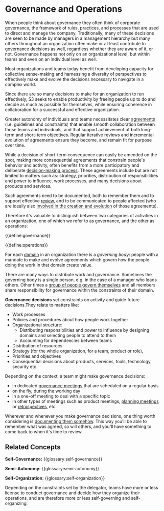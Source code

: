 # Governance and Operations

When people think about governance they often think of corporate governance, the framework of rules, practices, and processes that are used to direct and manage the company. Traditionally, many of these decisions are seen to be made by managers in a management hierarchy but many others throughout an organization often make or at least contribute to governance decisions as well, regardless whether they are aware of it, or not. Governance happens not only on an organizational level, but within teams and even on an individual level as well.

Most organizations and teams today benefit from developing capacity for collective sense-making and harnessing a diversity of perspectives to effectively make and evolve the decisions necessary to navigate in a complex world.

Since there are so many decisions to make for an organization to run effectively, S3 seeks to enable productivity by freeing people up to do and decide as much as possible for themselves, while ensuring coherence in collaboration for a successful and effective organization.

Greater autonomy of individuals and teams necessitates clear [agreements](glossary:agreement) (i.e. guidelines and constraints) that enable smooth collaboration between those teams and individuals, and that support achievement of both long-term and short-term objectives. Regular iterative reviews and incremental evolution of agreements ensure they become, and remain fit for purpose over time. 

While a decision of short-term consequence can easily be amended on the spot, making more consequential agreements that constrain people's behavior and activity, often benefits from a more participatory and deliberate [decision-making process](section:consent-decision-making). These agreements include but are not limited to matters such as: strategy, priorities, distribution of responsibilities and power to influence, work processes, and many decisions about products and services. 

Such agreements need to be documented, both to remember them and to support effective [review](section:evaluate-and-evolve-agreements), and to be communicated to people affected (who are ideally also [involved in the creation and evolution](section:involve-those-affected) of those agreements).

Therefore it's valuable to distinguish between two categories of activities in an organization, one of which we refer to as governance, and the other as operations:

{{define:governance}}

{{define:operations}}

For each [domain](glossary:domain) in an organization there is a _governing body_: people with a mandate to make and evolve agreements which govern how the people doing the work in that domain create value.

There are many ways to distribute work and governance. Sometimes the governing body is a single person, e.g. in the case of a manager who leads others. Other times a [group of people govern themselves](section:circle) and all members share responsibility for governance within the constraints of their domain. 
 
**Governance decisions** set constraints on activity and guide future decisions.They relate to matters like:

-   Work processes
-   Policies and procedures about how people work together
-   Organizational structure:
    -   Distributing responsibilities and power to influence by designing domains and selecting people to attend to them
    -   Accounting for dependencies between teams
-   Distribution of resources
-   Strategy (for the whole organization, for a team, product or role), 
-   Priorities and objectives
-   Consequential decisions about products, services, tools, technology, security etc.

Depending on the context, a team might make governance decisions: 

-   in dedicated [governance meetings](section:governance-meeting) that are scheduled on a regular basis
-   on the fly, during the working day
-   in a one-off meeting to deal with a specific topic
-   in other types of meetings such as product meetings, [planning meetings](section:planning-and-review-meetings) or [retrospectives](section:retrospective), etc.

Wherever and whenever you make governance decisions, one thing worth considering is [documenting them somehow](section:record-agreements). This way you'll be able to remember what was agreed, so will others, and you'll have something to come back to when it's time to review.


## Related Concepts

**Self-Governance:** {{glossary:self-governance}}

**Semi-Autonomy:** {{glossary:semi-autonomy}}

**Self-Organization:** {{glossary:self-organization}}

Depending on the constraints set by the delegator, teams have more or less license to conduct governance and decide how they organize their operations, and are therefore more or less self-governing and self-organizing.
